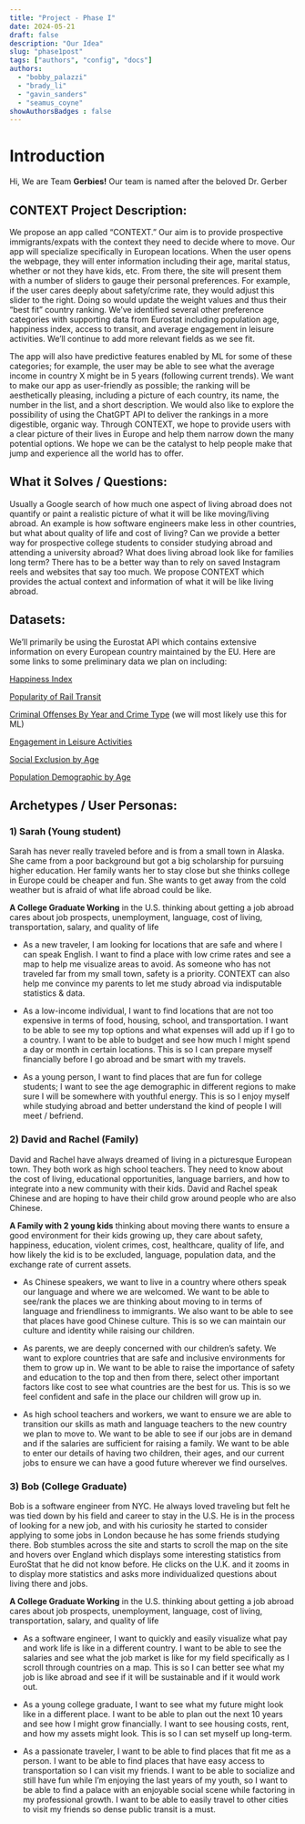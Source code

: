 ```yaml
---
title: "Project - Phase I"
date: 2024-05-21
draft: false
description: "Our Idea"
slug: "phase1post"
tags: ["authors", "config", "docs"]
authors:
  - "bobby_palazzi"
  - "brady_li"
  - "gavin_sanders"
  - "seamus_coyne"
showAuthorsBadges : false
---
```


# Introduction

Hi, We are Team **Gerbies!** Our team is named after the beloved Dr. Gerber

## CONTEXT Project Description:

We propose an app called “CONTEXT.” Our aim is to provide prospective immigrants/expats with the context they need to decide where to move. Our app will specialize specifically in European locations. When the user opens the webpage, they will enter information including their age, marital status, whether or not they have kids, etc. From there, the site will present them with a number of sliders to gauge their personal preferences. For example, if the user cares deeply about safety/crime rate, they would adjust this slider to the right. Doing so would update the weight values and thus their “best fit” country ranking. We’ve identified several other preference categories with supporting data from Eurostat including population age, happiness index, access to transit, and average engagement in leisure activities. We’ll continue to add more relevant fields as we see fit. 

The app will also have predictive features enabled by ML for some of these categories; for example, the user may be able to see what the average income in country X might be in 5 years (following current trends). We want to make our app as user-friendly as possible; the ranking will be aesthetically pleasing, including a picture of each country, its name, the number in the list, and a short description. We would also like to explore the possibility of using the ChatGPT API to deliver the rankings in a more digestible, organic way. Through CONTEXT, we hope to provide users with a clear picture of their lives in Europe and help them narrow down the many potential options. We hope we can be the catalyst to help people make that jump and experience all the world has to offer. 


## What it Solves / Questions:
Usually a Google search of how much one aspect of living abroad does not quantify or paint a realistic picture of what it will be like moving/living abroad. An example is how software engineers make less in other countries, but what about quality of life and cost of living? Can we provide a better way for prospective college students to consider studying abroad and attending a university abroad? What does living abroad look like for families long term? There has to be a better way than to rely on saved Instagram reels and websites that say too much. We propose CONTEXT which provides the actual context and information of what it will be like living abroad. 

## Datasets:
We’ll primarily be using the Eurostat API which contains extensive information on every European country maintained by the EU. Here are some links to some preliminary data we plan on including:


[Happiness Index](https://ec.europa.eu/eurostat/databrowser/view/ilc_pw08$dv_426/default/table?lang=en&category=qol.qol_lif.qol_life_aff)

[Popularity of Rail Transit](https://ec.europa.eu/eurostat/databrowser/view/ttr00015/default/table?lang=en&category=t_rail)

[Criminal Offenses By Year and Crime Type](https://ec.europa.eu/eurostat/databrowser/view/crim_off_cat$dv_348/default/table?lang=en&category=qol.qol_saf.qol_safe_sec) (we will most likely use this for ML)

[Engagement in Leisure Activities](https://ec.europa.eu/eurostat/databrowser/view/ilc_scp01/default/table?lang=en&category=qol.qol_lei.qol_lei_le.qol_lei_qnt)

[Social Exclusion by Age](https://ec.europa.eu/eurostat/databrowser/view/ilc_peps01n__custom_11481642/default/table?lang=en)

[Population Demographic by Age](https://ec.europa.eu/eurostat/databrowser/view/demo_pjangroup/default/table?lang=en&category=eq.eq_demo.eq_pop1)

 
 
## Archetypes / User Personas:
### 1) Sarah (Young student)
Sarah has never really traveled before and is from a small town in Alaska. She came from a poor background but got a big scholarship for pursuing higher education. Her family wants her to stay close but she thinks college in Europe could be cheaper and fun. She wants to get away from the cold weather but is afraid of what life abroad could be like. 

**A College Graduate Working** in the U.S. thinking about getting a job abroad cares about job prospects, unemployment, language, cost of living, transportation, salary, and quality of life

- As a new traveler, I am looking for locations that are safe and where I can speak English. I want to find a place with low crime rates and see a map to help me visualize areas to avoid. As someone who has not traveled far from my small town, safety is a priority. CONTEXT can also help me convince my parents to let me study abroad via indisputable statistics & data.

- As a low-income individual, I want to find locations that are not too expensive in terms of food, housing, school, and transportation. I want to be able to see my top options and what expenses will add up if I go to a country. I want to be able to budget and see how much I might spend a day or month in certain locations. This is so I can prepare myself financially before I go abroad and be smart with my travels.

- As a young person, I want to find places that are fun for college students; I want to see the age demographic in different regions to make sure I will be somewhere with youthful energy. This is so I enjoy myself while studying abroad and better understand the kind of people I will meet / befriend.


### 2) David and Rachel (Family)
 David and Rachel have always dreamed of living in a picturesque European town. They both work as high school teachers. They need to know about the cost of living, educational opportunities, language barriers, and how to integrate into a new community with their kids. David and Rachel speak Chinese and are hoping to have their child grow around people who are also Chinese. 

**A Family with 2 young kids** thinking about moving there wants to ensure a good environment for their kids growing up, they care about safety, happiness, education, violent crimes, cost, healthcare, quality of life, and how likely the kid is to be excluded, language, population data, and the exchange rate of current assets.


- As Chinese speakers, we want to live in a country where others speak our language and where we are welcomed. We want to be able to see/rank the places we are thinking about moving to in terms of language and friendliness to immigrants. We also want to be able to see that places have good Chinese culture. This is so we can maintain our culture and identity while raising our children. 

- As parents, we are deeply concerned with our children’s safety. We want to explore countries that are safe and inclusive environments for them to grow up in. We want to be able to raise the importance of safety and education to the top and then from there, select other important factors like cost to see what countries are the best for us. This is so we feel confident and safe in the place our children will grow up in.

- As high school teachers and workers, we want to ensure we are able to transition our skills as math and language teachers to the new country we plan to move to. We want to be able to see if our jobs are in demand and if the salaries are sufficient for raising a family. We want to be able to enter our details of having two children, their ages, and our current jobs to ensure we can have a good future wherever we find ourselves. 


### 3) Bob (College Graduate)
 Bob is a software engineer from NYC. He always loved traveling but felt he was tied down by his field and career to stay in the U.S. He is in the process of looking for a new job, and with his curiosity he started to consider applying to some jobs in London because he has some friends studying there. Bob stumbles across the site and starts to scroll the map on the site and hovers over England which displays some interesting statistics from EuroStat that he did not know before. He clicks on the U.K. and it zooms in to display more statistics and asks more individualized questions about living there and jobs. 

**A College Graduate Working** in the U.S. thinking about getting a job abroad cares about job prospects, unemployment, language, cost of living, transportation, salary, and quality of life

- As a software engineer, I want to quickly and easily visualize what pay and work life is like in a different country. I want to be able to see the salaries and see what the job market is like for my field specifically as I scroll through countries on a map. This is so I can better see what my job is like abroad and see if it will be sustainable and if it would work out. 

- As a young college graduate, I want to see what my future might look like in a different place. I want to be able to plan out the next 10 years and see how I might grow financially. I want to see housing costs, rent, and how my assets might look. This is so I can set myself up long-term. 

- As a passionate traveler, I want to be able to find places that fit me as a person. I want to be able to find places that have easy access to transportation so I can visit my friends. I want to be able to socialize and still have fun while I’m enjoying the last years of my youth, so I want to be able to find a palace with an enjoyable social scene while factoring in my professional growth. I want to be able to easily travel to other cities to visit my friends so dense public transit is a must. 
